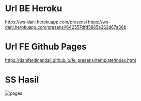 # Url BE Heroku
https://ws-dani.herokuapp.com/presensi
https://ws-dani.herokuapp.com/presensi/642557dfd5885a362d67a66b

# Url FE Github Pages
https://daniferdinandall.github.io/fe_presensi/template/index.html

# SS Hasil
![pages](https://github.com/daniferdinandall/Permrograman-3/blob/main/Week6/Site/1214050/github%20pages.png?raw=true)
